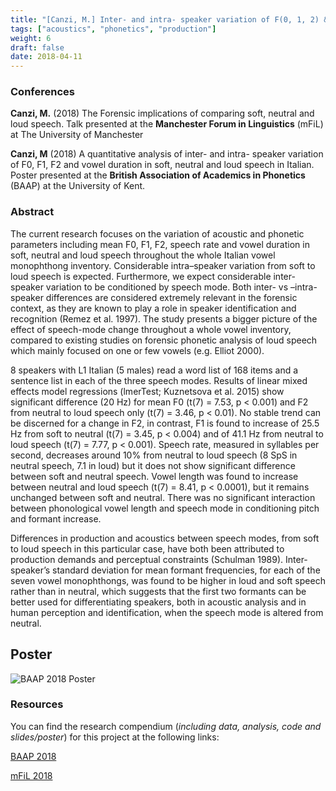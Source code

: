 ```yaml
---
title: "[Canzi, M.] Inter- and intra- speaker variation of F(0, 1, 2) & vowel duration in soft, neutral and loud speech in Italian."
tags: ["acoustics", "phonetics", "production"]
weight: 6
draft: false
date: 2018-04-11
---
```


### Conferences

__Canzi, M.__ (2018) The Forensic implications of comparing soft, neutral and loud speech. Talk presented at the __Manchester Forum in Linguistics__ (mFiL) at	The University of Manchester

__Canzi, M__ (2018) A quantitative analysis of inter- and intra- speaker variation of F0, F1, F2 and vowel duration in soft, neutral and loud speech in Italian. Poster presented at the __British Association of Academics in Phonetics__ (BAAP) at the University of Kent.
				
### Abstract

The current research focuses on the variation of acoustic and phonetic parameters including mean F0, F1, F2, speech rate and vowel duration in soft, neutral and loud speech throughout the whole Italian vowel monophthong inventory. Considerable intra–speaker variation from soft to loud speech is expected. Furthermore, we expect considerable inter-speaker variation to be conditioned by speech mode. Both inter- vs –intra-speaker differences are considered extremely relevant in the forensic context, as they are known to play a role in speaker identification and recognition (Remez et al. 1997). The study presents a bigger picture of the effect of speech-mode change throughout a whole vowel inventory, compared to existing studies on forensic phonetic analysis of loud speech which mainly focused on one or few vowels (e.g. Elliot 2000).

8 speakers with L1 Italian (5 males) read a word list of 168 items and a sentence list in each of the three speech modes. Results of linear mixed effects model regressions (lmerTest; Kuznetsova et al. 2015) show significant difference (20 Hz) for mean F0 (t(7) = 7.53, p < 0.001) and F2 from neutral to loud speech only (t(7) = 3.46, p < 0.01). No stable trend can be discerned for a change in F2, in contrast, F1 is found to increase of 25.5 Hz from soft to neutral (t(7) = 3.45, p < 0.004) and of 41.1 Hz from neutral to loud speech (t(7) = 7.77, p < 0.001). Speech rate, measured in syllables per second, decreases around 10% from neutral to loud speech (8 SpS in neutral speech, 7.1 in loud) but it does not show significant difference between soft and neutral speech. Vowel length was found to increase between neutral and loud speech (t(7) = 8.41, p < 0.0001), but it remains unchanged between soft and neutral. There was no significant interaction between phonological vowel length and speech mode in conditioning pitch and formant increase.

Differences in production and acoustics between speech modes, from soft to loud speech in this particular case, have both been attributed to production demands and perceptual constraints (Schulman 1989). Inter-speaker’s standard deviation for mean formant frequencies, for each of the seven vowel monophthongs, was found to be higher in loud and soft speech rather than in neutral, which suggests that the first two formants can be better used for differentiating speakers, both in acoustic analysis and in human perception and identification, when the speech mode is altered from neutral.

## Poster 

![BAAP 2018 Poster](/img/baap.jpeg)

### Resources

You can find the research compendium (_including data, analysis, code and slides/poster_) for this project at the following links:

[BAAP 2018](https://github.com/mcanzi/baap)

[mFiL 2018](https://github.com/mcanzi/mfil)


